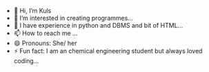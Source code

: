 - 👋 Hi, I’m Kuls
- 👀 I’m interested in creating programmes...
- 🌱 I have experience in python and DBMS and bit of HTML...
- 📫 How to reach me ...
- 😄 Pronouns: She/ her
- ⚡ Fun fact: I am an chemical engineering student but always loved coding...

<!---
Kuls-0206/Kuls-0206 is a ✨ special ✨ repository because its `README.md` (this file) appears on your GitHub profile.
You can click the Preview link to take a look at your changes.
--->
